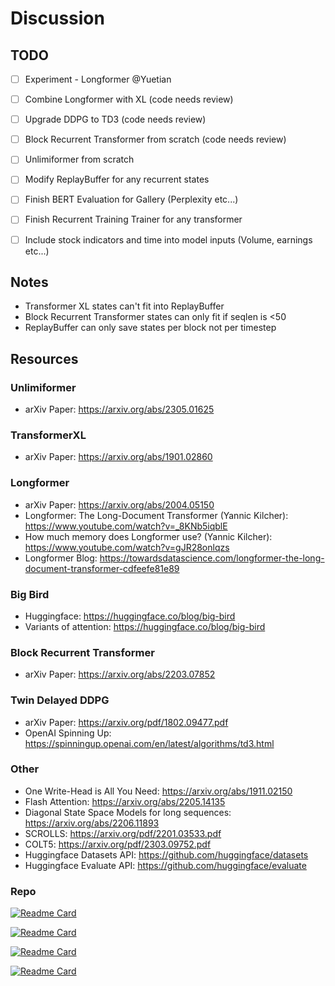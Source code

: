 # Discussion


## TODO
 - [ ] Experiment - Longformer @Yuetian
 
 - [ ] Combine Longformer with XL (code needs review)
 - [ ] Upgrade DDPG to TD3 (code needs review)
 - [ ] Block Recurrent Transformer from scratch (code needs review)
 - [ ] Unlimiformer from scratch
 
 - [ ] Modify ReplayBuffer for any recurrent states
 - [ ] Finish BERT Evaluation for Gallery (Perplexity etc...)
 - [ ] Finish Recurrent Training Trainer for any transformer
 - [ ] Include stock indicators and time into model inputs (Volume, earnings etc...)

## Notes

 - Transformer XL states can't fit into ReplayBuffer
 - Block Recurrent Transformer states can only fit if seqlen is <50
 - ReplayBuffer can only save states per block not per timestep

## Resources


### Unlimiformer
 - arXiv Paper: https://arxiv.org/abs/2305.01625


### TransformerXL
 - arXiv Paper: https://arxiv.org/abs/1901.02860


### Longformer
 - arXiv Paper: https://arxiv.org/abs/2004.05150
 - Longformer: The Long-Document Transformer (Yannic Kilcher): https://www.youtube.com/watch?v=_8KNb5iqblE
 - How much memory does Longformer use? (Yannic Kilcher): https://www.youtube.com/watch?v=gJR28onlqzs
 - Longformer Blog: https://towardsdatascience.com/longformer-the-long-document-transformer-cdfeefe81e89


### Big Bird
 - Huggingface: https://huggingface.co/blog/big-bird
 - Variants of attention: https://huggingface.co/blog/big-bird


### Block Recurrent Transformer
 - arXiv Paper: https://arxiv.org/abs/2203.07852


### Twin Delayed DDPG
 - arXiv Paper: https://arxiv.org/pdf/1802.09477.pdf
 - OpenAI Spinning Up: https://spinningup.openai.com/en/latest/algorithms/td3.html


### Other
 - One Write-Head is All You Need: https://arxiv.org/abs/1911.02150
 - Flash Attention: https://arxiv.org/abs/2205.14135
 - Diagonal State Space Models for long sequences: https://arxiv.org/abs/2206.11893
 - SCROLLS: https://arxiv.org/pdf/2201.03533.pdf
 - COLT5: https://arxiv.org/pdf/2303.09752.pdf
 - Huggingface Datasets API: https://github.com/huggingface/datasets
 - Huggingface Evaluate API: https://github.com/huggingface/evaluate

### Repo

 [![Readme Card](https://github-readme-stats.vercel.app/api/pin/?username=abertsch72&repo=unlimiformer)](https://github.com/abertsch72/unlimiformer)

 [![Readme Card](https://github-readme-stats.vercel.app/api/pin/?username=augustwester&repo=transformer-xl)](https://github.com/augustwester/transformer-xl)

 [![Readme Card](https://github-readme-stats.vercel.app/api/pin/?username=lucidrains&repo=block-recurrent-transformer-pytorch)](https://github.com/lucidrains/block-recurrent-transformer-pytorch)
 
 [![Readme Card](https://github-readme-stats.vercel.app/api/pin/?username=allenai&repo=longformer)](https://github.com/allenai/longformer)


